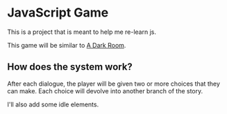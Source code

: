 # JavaScript Game

This is a project that is meant to help me re-learn js.

This game will be similar to [A Dark Room](https://adarkroom.doublespeakgames.com/).

## How does the system work?

After each dialogue, the player will be given two or more choices that they can make. Each choice will devolve into another branch of the story.

I'll also add some idle elements.